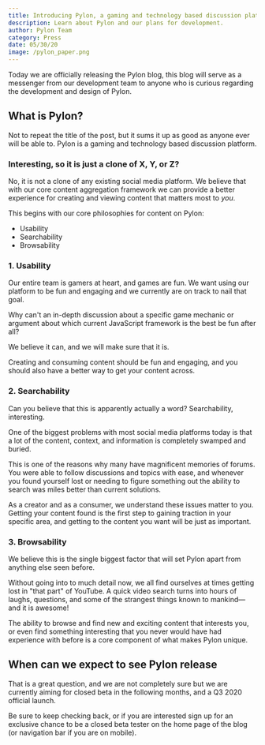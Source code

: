 ```yaml
---
title: Introducing Pylon, a gaming and technology based discussion platform
description: Learn about Pylon and our plans for development.
author: Pylon Team
category: Press
date: 05/30/20
image: /pylon_paper.png
---
```


Today we are officially releasing the Pylon blog, this blog will serve as a messenger from our development team to anyone who is curious regarding the development and design of Pylon.

## What is Pylon?

Not to repeat the title of the post, but it sums it up as good as anyone ever will be able to. Pylon is a gaming and technology based discussion platform.

### Interesting, so it is just a clone of X, Y, or Z?

No, it is not a clone of any existing social media platform. We believe that with our core content aggregation framework we can provide a better experience for creating and viewing content that matters most to _you_.

This begins with our core philosophies for content on Pylon:

-   Usability
-   Searchability
-   Browsability

### 1. Usability

Our entire team is gamers at heart, and games are fun. We want using our platform to be fun and engaging and we currently are on track to nail that goal.

Why can't an in-depth discussion about a specific game mechanic or argument about which current JavaScript framework is the best be fun after all?

We believe it can, and we will make sure that it is.

Creating and consuming content should be fun and engaging, and you should also have a better way to get your content across.

### 2. Searchability

Can you believe that this is apparently actually a word? Searchability, interesting.

One of the biggest problems with most social media platforms today is that a lot of the content, context, and information is completely swamped and buried.

This is one of the reasons why many have magnificent memories of forums. You were able to follow discussions and topics with ease, and whenever you found yourself lost or needing to figure something out the ability to search was miles better than current solutions.

As a creator and as a consumer, we understand these issues matter to you. Getting your content found is the first step to gaining traction in your specific area, and getting to the content you want will be just as important.

### 3. Browsability

We believe this is the single biggest factor that will set Pylon apart from anything else seen before.

Without going into to much detail now, we all find ourselves at times getting lost in "that part" of YouTube. A quick video search turns into hours of laughs, questions, and some of the strangest things known to mankind—and it is awesome!

The ability to browse and find new and exciting content that interests you, or even find something interesting that you never would have had experience with before is a core component of what makes Pylon unique.

## When can we expect to see Pylon release

That is a great question, and we are not completely sure but we are currently aiming for closed beta in the following months, and a Q3 2020 official launch.

Be sure to keep checking back, or if you are interested sign up for an exclusive chance to be a closed beta tester on the home page of the blog (or navigation bar if you are on mobile).
